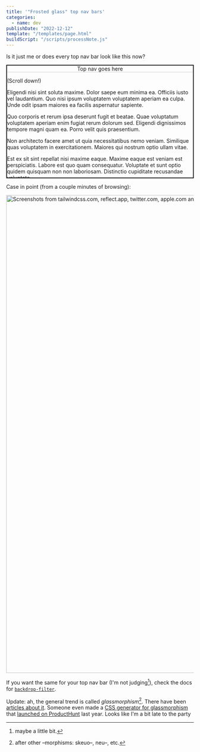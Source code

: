 ```yaml
---
title: '"Frosted glass" top nav bars'
categories:
  - name: dev
publishDate: "2022-12-12"
template: "/templates/page.html"
buildScript: "/scripts/processNote.js"
---
```


Is it just me or does every top nav bar look like this now?

<div style="height:300px;overflow-y:scroll;border:2px solid currentColor;">
  <div style="position:sticky;top:0;">
    <div style="backdrop-filter:blur(10px);-webkit-backdrop-filter:blur(10px);padding:var(--space-s);text-align:center;">Top nav goes here</div>
    <div style="height:1px;background:currentColor;opacity:0.2;"><!-- dirty hack to add opacity to a border with currentColor --></div>
  </div>
  <div style="padding:var(--space-s);">
    <p style="margin-bottom:var(--space-s);">(Scroll down!)</p>
    <p style="margin-bottom:var(--space-s);">Eligendi nisi sint soluta maxime. Dolor saepe eum minima ea. Officiis iusto vel laudantium. Quo nisi ipsum voluptatem voluptatem aperiam ea culpa. Unde odit ipsam maiores ea facilis aspernatur sapiente.</p>
    <p style="margin-bottom:var(--space-s);">Quo corporis et rerum ipsa deserunt fugit et beatae. Quae voluptatum voluptatem aperiam enim fugiat rerum dolorum sed. Eligendi dignissimos tempore magni quam ea. Porro velit quis praesentium.</p>
    <p style="margin-bottom:var(--space-s);">Non architecto facere amet ut quia necessitatibus nemo veniam. Similique quas voluptatem in exercitationem. Maiores qui nostrum optio ullam vitae.</p>
    <p style="margin-bottom:var(--space-s);">Est ex sit sint repellat nisi maxime eaque. Maxime eaque est veniam est perspiciatis. Labore est quo quam consequatur. Voluptate et sunt optio quidem quisquam non non laboriosam. Distinctio cupiditate recusandae voluptate.</p>
    <p style="margin-bottom:var(--space-s);">Velit laborum saepe quibusdam voluptatem. In ea dolorum sit laboriosam quia aliquam. Consequatur quidem alias facilis eaque quos a alias. Ut sed enim eum iusto at.</p>
  </div>
</div>

Case in point (from a couple minutes of browsing):

<img width="1280" height="1075" style="aspect-ratio:1280/1075;height:auto;" src="/static/images/2022-12-12-frosted-glass-navs.webp"  alt="Screenshots from tailwindcss.com, reflect.app, twitter.com, apple.com and brianlovin.com showing their 'frosted glass' top nav bars">

If you want the same for your top nav bar (I'm not judging[^1]), check the docs for [`backdrop-filter`](https://developer.mozilla.org/en-US/docs/Web/CSS/backdrop-filter).

Update: ah, the general trend is called _glassmorphism_[^2]. There have been [articles about it](https://uxdesign.cc/glassmorphism-in-user-interfaces-1f39bb1308c9). Someone even made a [CSS generator for glassmorphism](https://ui.glass/generator/) that [launched on ProductHunt](https://www.producthunt.com/products/glassmorphism) last year. Looks like I'm a bit late to the party

[^1]: maybe a little bit.
[^2]: after other –morphisms: skeuo–, neu–, etc.
